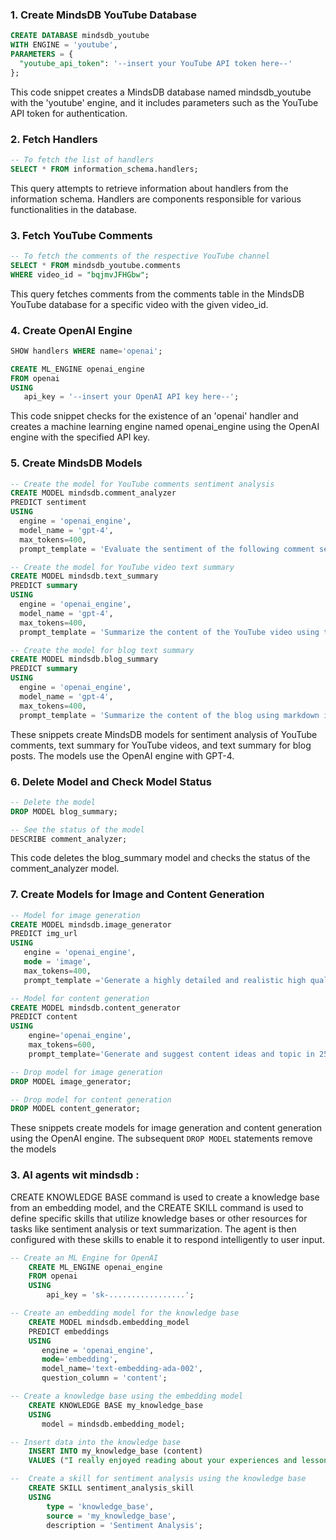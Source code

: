 ### 1. Create MindsDB YouTube Database

```sql
CREATE DATABASE mindsdb_youtube
WITH ENGINE = 'youtube',
PARAMETERS = {
  "youtube_api_token": '--insert your YouTube API token here--'  
};
```

This code snippet creates a MindsDB database named mindsdb_youtube with the 'youtube' engine, and it includes parameters such as the YouTube API token for authentication.

### 2. Fetch Handlers

```sql
-- To fetch the list of handlers
SELECT * FROM information_schema.handlers;
```
This query attempts to retrieve information about handlers from the information schema. Handlers are components responsible for various functionalities in the database.

### 3. Fetch YouTube Comments

```sql
-- To fetch the comments of the respective YouTube channel
SELECT * FROM mindsdb_youtube.comments
WHERE video_id = "bqjmvJFHGbw";
```

This query fetches comments from the comments table in the MindsDB YouTube database for a specific video with the given video_id.

### 4. Create OpenAI Engine

```sql
SHOW handlers WHERE name='openai';

CREATE ML_ENGINE openai_engine
FROM openai
USING 
   api_key = '--insert your OpenAI API key here--';
```

This code snippet checks for the existence of an 'openai' handler and creates a machine learning engine named openai_engine using the OpenAI engine with the specified API key.

### 5. Create MindsDB Models

```sql
-- Create the model for YouTube comments sentiment analysis
CREATE MODEL mindsdb.comment_analyzer
PREDICT sentiment
USING
  engine = 'openai_engine',
  model_name = 'gpt-4',
  max_tokens=400,
  prompt_template = 'Evaluate the sentiment of the following comment segments enclosed by {} and separated by &. Provide only one sentiment for each comment, strictly choosing one out of these sentiments: Appreciation, Hate, Neutral, Spam. Avoid offering any explanations. If {comment1}& {comment2}& is passed, the response should be sentiment1, sentiment2. If {comment1}& {comment2}& {comment3}& {comment4}& {comment5}$ is passed, the response should be sentiment1, sentiment2, sentiment3, sentiment4, sentiment5. Ensure that this format remains consistent for all comments, and the maximum number of comments to be passed is up to 5 - {{comment}}';

-- Create the model for YouTube video text summary
CREATE MODEL mindsdb.text_summary
PREDICT summary
USING
  engine = 'openai_engine',
  model_name = 'gpt-4',
  max_tokens=400,
  prompt_template = 'Summarize the content of the YouTube video using transcript in short and strictly donot give incomplete summary - transcript: {{transcript}}';

-- Create the model for blog text summary
CREATE MODEL mindsdb.blog_summary
PREDICT summary
USING
  engine = 'openai_engine',
  model_name = 'gpt-4',
  max_tokens=400,
  prompt_template = 'Summarize the content of the blog using markdown in short and strictly donot give incomplete summary - markdown: {{markdown}}';
```

These snippets create MindsDB models for sentiment analysis of YouTube comments, text summary for YouTube videos, and text summary for blog posts. The models use the OpenAI engine with GPT-4.

### 6. Delete Model and Check Model Status

```sql
-- Delete the model
DROP MODEL blog_summary;

-- See the status of the model
DESCRIBE comment_analyzer;
```

This code deletes the blog_summary model and checks the status of the comment_analyzer model.

### 7. Create Models for Image and Content Generation

```sql
-- Model for image generation
CREATE MODEL mindsdb.image_generator
PREDICT img_url
USING
   engine = 'openai_engine',
   mode = 'image',
   max_tokens=400,
   prompt_template ='Generate a highly detailed and realistic high quality HD image in 16:9 aspect ratio that corresponds to the {{user_input}}';

-- Model for content generation
CREATE MODEL mindsdb.content_generator
PREDICT content
USING
    engine='openai_engine',
    max_tokens=600,
    prompt_template='Generate and suggest content ideas and topic in 250 words based on given genre and the user detail in the form of an array of objects only(donot include any other information), with each object representing a specific content type (video, reels, blog, social media post). Include keys for content_type, title, and description. Make sure you close all the brackets properly. Genre:{{genre}}, Detail:{{detail}}';

-- Drop model for image generation
DROP MODEL image_generator;

-- Drop model for content generation
DROP MODEL content_generator;
```

These snippets create models for image generation and content generation using the OpenAI engine. The subsequent ```DROP MODEL``` statements remove the models


### 3. AI agents wit mindsdb : 

CREATE KNOWLEDGE BASE command is used to create a knowledge base from an embedding model, and the CREATE SKILL command is used to define specific skills that utilize knowledge bases or other resources for tasks like sentiment analysis or text summarization. The agent is then configured with these skills to enable it to respond intelligently to user input.

```sql
-- Create an ML Engine for OpenAI
    CREATE ML_ENGINE openai_engine
    FROM openai
    USING
        api_key = 'sk-.................';

-- Create an embedding model for the knowledge base
    CREATE MODEL mindsdb.embedding_model
    PREDICT embeddings
    USING
       engine = 'openai_engine',
       mode='embedding',
       model_name='text-embedding-ada-002',
       question_column = 'content';

-- Create a knowledge base using the embedding model
    CREATE KNOWLEDGE BASE my_knowledge_base
    USING
       model = mindsdb.embedding_model;

-- Insert data into the knowledge base
    INSERT INTO my_knowledge_base (content)
    VALUES ("I really enjoyed reading about your experiences and lessons learned as a developer. It's clear that you have a passion for this field and a dedication to constantly improving your skills. Keep on coding!");

--  Create a skill for sentiment analysis using the knowledge base
    CREATE SKILL sentiment_analysis_skill
    USING
        type = 'knowledge_base',
        source = 'my_knowledge_base',
        description = 'Sentiment Analysis';
```
